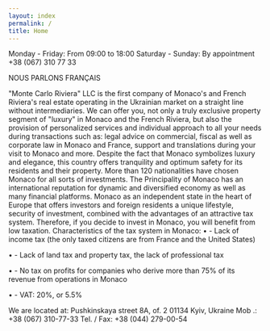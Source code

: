 ```yaml
---
layout: index
permalink: /
title: Home
---
```


Monday - Friday: From 09:00 to 18:00
Saturday - Sunday: By appointment
+38 (067) 310 77 33

NOUS PARLONS FRANÇAIS

"Monte Carlo Riviera" LLC is the first company of Monaco's and French Riviera's real estate operating in the Ukrainian market on a straight line without intermediaries.
We can offer you, not only a truly exclusive property segment of "luxury" in Monaco and the French Riviera, but also the provision of personalized services and individual approach to all your needs during transactions such as: legal advice on commercial, fiscal as well as corporate law in Monaco and France, support and translations during your visit to Monaco and more.
Despite the fact that Monaco symbolizes luxury and elegance, this country offers tranquility and optimum safety for its residents and their property.
More than 120 nationalities have chosen Monaco for all sorts of investments. The Principality of Monaco has an international reputation for dynamic and diversified economy as well as many financial platforms.
Monaco as an independent state in the heart of Europe that offers investors and foreign residents a unique lifestyle, security of investment, combined with the advantages of an attractive tax system. Therefore, if you decide to invest in Monaco, you will benefit from low taxation.
 Characteristics of the tax system in Monaco:
• - Lack of income tax (the only taxed citizens are from France and the United States)
 
• - Lack of land tax and property tax, the lack of professional tax
 
• - No tax on profits for companies who derive more than 75% of its revenue from operations in Monaco
 
• - VAT: 20%, or 5.5%

We are located at:
Pushkinskaya street 8A, of. 2
01134 Kyiv, Ukraine
Mob .: +38 (067) 310-77-33
Tel. / Fax: +38 (044) 279-00-54
